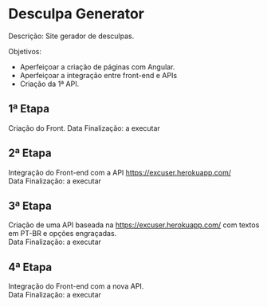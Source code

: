 # Desculpa Generator

Descrição:
Site gerador de desculpas.

Objetivos:
- Aperfeiçoar a criação de páginas com Angular.
- Aperfeiçoar a integração entre front-end e APIs
- Criação da 1ª API.


## 1ª Etapa
Criação do Front.
Data Finalização: a executar 

## 2ª Etapa
Integração do Front-end com a API https://excuser.herokuapp.com/  
Data Finalização: a executar

## 3ª Etapa
Criação de uma API baseada na https://excuser.herokuapp.com/ com textos em PT-BR e opções engraçadas.  
Data Finalização: a executar

## 4ª Etapa
Integração do Front-end com a nova API.  
Data Finalização: a executar
